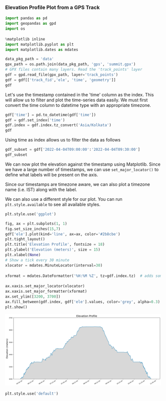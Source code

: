 ### Elevation Profile Plot from a GPS Track


```python
import pandas as pd
import geopandas as gpd
import os

%matplotlib inline
import matplotlib.pyplot as plt
import matplotlib.dates as mdates
```


```python
data_pkg_path = 'data'
gpx_path = os.path.join(data_pkg_path, 'gps', 'summit.gpx')
# GPX files contain many layers. Read the 'track_points' layer
gdf = gpd.read_file(gpx_path, layer='track_points')
gdf = gdf[['track_fid','ele', 'time', 'geometry']]
gdf
```

Let's use the timestamp contained in the 'time' column as the index. This will allow us to filter and plot the time-series data easily. We must first convert the time column to datetime type with an appropriate timezone.


```python
gdf['time'] = pd.to_datetime(gdf['time'])
gdf = gdf.set_index('time')
gdf.index = gdf.index.tz_convert('Asia/Kolkata')
gdf
```

Using time as index allows us to filter the data as follows


```python
gdf_subset = gdf['2022-04-04T09:00:00':'2022-04-04T09:30:00']
gdf_subset
```

We can now plot the elevation against the timestamp using Matplotlib. Since we have a large number of timestamps, we can use `set_major_locator()` to define what labels will be present on the axis.

Since our timestamps are timezone aware, we can also plot a timezone name (i.e. IST) along with the label.

We can also use a different style for our plot. You can run `plt.style.available` to see all available styles.


```python
plt.style.use('ggplot')
```


```python
fig, ax = plt.subplots(1, 1)
fig.set_size_inches(15,7)
gdf['ele'].plot(kind='line', ax=ax, color='#2b8cbe')
plt.tight_layout()
plt.title('Elevation Profile', fontsize = 18)
plt.ylabel('Elevation (meters)', size = 15)
plt.xlabel(None)
# Show a tick every 30 minute
xlocator = mdates.MinuteLocator(interval=30)

xformat = mdates.DateFormatter('%H:%M %Z', tz=gdf.index.tz)  # adds some extra formatting, but not required

ax.xaxis.set_major_locator(xlocator)
ax.xaxis.set_major_formatter(xformat)
ax.set_ylim([3200, 3700])
ax.fill_between(gdf.index, gdf['ele'].values, color='grey', alpha=0.3)
plt.show()
```


    
![](python-dataviz-output/supplement_elevation_profile_plot_files/supplement_elevation_profile_plot_10_0.png)
    



```python
plt.style.use('default')
```
